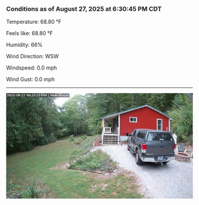 ### Conditions as of August 27, 2025 at 6:30:45 PM CDT 

Temperature: 68.80 &deg;F

Feels like: 68.80 &deg;F

Humidity: 66%

Wind Direction: WSW

Windspeed: 0.0 mph

Wind Gust: 0.0 mph

---

<img src="./images/latest.jpeg"/>

